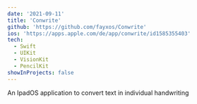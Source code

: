 ```yaml
---
date: '2021-09-11'
title: 'Conwrite'
github: 'https://github.com/fayxos/Conwrite'
ios: 'https://apps.apple.com/de/app/conwrite/id1585355403'
tech:
  - Swift
  - UIKit
  - VisionKit
  - PencilKit
showInProjects: false
---
```


An IpadOS application to convert text in individual handwriting